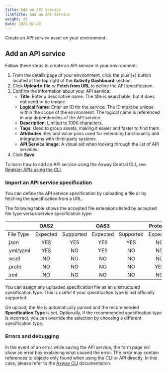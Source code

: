 ```yaml
---
title: Add an API Service
linkTitle: Add an API Service
weight: 20
date: 2021-02-09
---
```

Create an API service asset on your environment.

## Add an API service

Follow these steps to create an API service in your environment:

1. From the details page of your environment, click the plus (+) button located at the top right of the **Activity Dashboard** section.
2. Click **Upload a file** or **Fetch from URL** to define the API specification.
3. Confirm the information about your API service:
    * **Title**: Enter a descriptive name. The title is searchable, but it does not need to be unique.
    * **Logical Name**: Enter an ID for the service. The ID must be unique within the scope of the environment. The logical name is referenced in any dependencies of the API service.
    * **Description**: Limited to 1000 characters.
    * **Tags**: Used to group assets, making it easier and faster to find them.
    * **Attributes**: Key and value pairs used for extending functionality and integrations with third-party systems.
    * **API Service Image**: A visual aid when looking through the list of API services.
4. Click **Save**.

To learn how to add an API service using the Axway Central CLI, see [Register APIs using the CLI](/docs/integrate_with_central/cli_central/cli_register_api/).

### Import an API service specification

You can define the API service specification by uploading a file or by fetching the specification from a URL.

The following table shows the accepted file extensions listed by accepted file type versus service specification type:

|           |   OAS2   |           |   OAS3   |           | Protobuf |           |   WSDL   |           |
| --------- | :------: | :-------: | :------: | :-------: | :------: | :-------: | :------: | :-------: |
| File Type | Expected | Supported | Expected | Supported | Expected | Supported | Expected | Supported |
| .json     |   YES    |    YES    |   YES    |    YES    |    NO    |    NO     |    NO    |    NO     |
| .yml/yaml |   YES    |    NO     |   YES    |    NO     |    NO    |    NO     |    NO    |    NO     |
| .wsdl     |    NO    |    NO     |    NO    |    NO     |    NO    |    NO     |   YES    |    YES    |
| .proto    |    NO    |    NO     |    NO    |    NO     |   YES    |    YES    |    NO    |    NO     |
| .xml      |    NO    |    NO     |    NO    |    NO     |    NO    |    NO     |    NO    |    YES    |

You can assign any uploaded specification file as an unstructured specification type. This is useful if your specification type is not officially supported.

On upload, the file is automatically parsed and the recommended **Specification Type** is set. Optionally, if the recommended specification type is incorrect, you can override the selection by choosing a different specification type.

### Errors and debugging

In the event of an error while saving the API service, the form page will show an error box explaining what caused the error. The error may contain references to objects only found when using the CLI or API directly. In this case, please refer to the [Axway CLI](/docs/integrate_with_central/cli_central/cli_register_api) documentation.
